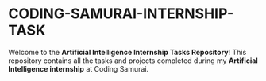 # CODING-SAMURAI-INTERNSHIP-TASK

Welcome to the **Artificial Intelligence Internship Tasks Repository**! This repository contains all the tasks and projects completed during my **Artificial Intelligence internship** at Coding Samurai.
